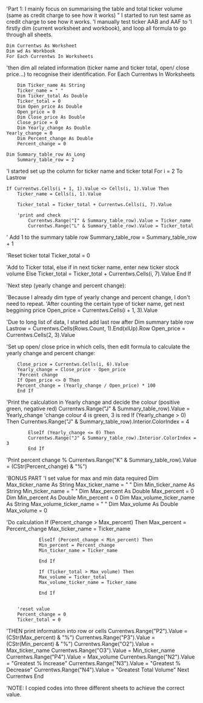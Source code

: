 'Part 1: I mainly focus on summarising the table and total ticker volume (same as credit charge to see how it works)
" I started to run test same as credit charge to see how it works.
'I manually test ticker AAB and AAF to
'I firstly dim (current worksheet and workbook), and loop all formula to go through all sheets.

	Dim Currentws As Worksheet
   	Dim wd As Workbook 
	For Each Currentws In Worksheets

'then dim all related information (ticker name and ticker total, open/ close price...) to recognise their identification.
	For Each Currentws In Worksheets
        
    	Dim Ticker_name As String
    	Ticker_name = " "
    	Dim Ticker_total As Double
    	Ticker_total = 0
    	Dim Open_price As Double
    	Open_price = 0
    	Dim Close_price As Double
    	Close_price = 0
    	Dim Yearly_change As Double
   	Yearly_change = 0
    	Dim Percent_change As Double
    	Percent_change = 0

	Dim Summary_table_row As Long
    	Summary_table_row = 2

'I started set up the column for ticker name and ticker total 
	For i = 2 To Lastrow

    If Currentws.Cells(i + 1, 1).Value <> Cells(i, 1).Value Then
        Ticker_name = Cells(i, 1).Value

		Ticker_total = Ticker_total + Currentws.Cells(i, 7).Value
        
        'print and check
        	Currentws.Range("I" & Summary_table_row).Value = Ticker_name
        	Currentws.Range("L" & Summary_table_row).Value = Ticker_total

' Add 1 to the summary table row
		Summary_table_row = Summary_table_row + 1

'Reset ticker total
		Ticker_total = 0

'Add to Ticker total, else if in next ticker name, enter new ticker stock volume
	Else
    	Ticker_total = Ticker_total + Currentws.Cells(i, 7).Value
   End If

'Next step (yearly change and percent change):

'Because I already dim type of yearly change and percent change, I don't need to repeat.
'After counting the certain type of ticker name, get next beggining price
Open_price = Currentws.Cells(i + 1, 3).Value

'Due to long list of data, I started add last row after Dim summary table row 
	Lastrow = Currentws.Cells(Rows.Count, 1).End(xlUp).Row
    	Open_price = Currentws.Cells(2, 3).Value

'Set up open/ close price in which cells, then edit formula to calculate the yearly change and percent change:

        Close_price = Currentws.Cells(i, 6).Value
        Yearly_change = Close_price - Open_price
        'Percent change
        If Open_price <> 0 Then
        Percent_change = (Yearly_change / Open_price) * 100
        End If

'Print the calculation in Yearly change and decide the colour (positive green, negative red)
Currentws.Range("J" & Summary_table_row).Value = Yearly_change
            'change colour 4 is green, 3 is red
            If (Yearly_change > 0) Then
            Currentws.Range("J" & Summary_table_row).Interior.ColorIndex = 4
            
            ElseIf (Yearly_change <= 0) Then
            Currentws.Range("J" & Summary_table_row).Interior.ColorIndex = 3
            End If

'Print percent change %
        Currentws.Range("K" & Summary_table_row).Value = (CStr(Percent_change) & "%")
        
'BONUS PART
'I set value for max and min data required
    Dim Max_ticker_name As String
    Max_ticker_name = " "
    Dim Min_ticker_name As String
    Min_ticker_name = " "
    Dim Max_percent As Double
    Max_percent = 0
    Dim Min_percent As Double
    Min_percent = 0
    Dim Max_volume_ticker_name As String
    Max_volume_ticker_name = " "
    Dim Max_volume As Double
    Max_volume = 0

'Do calculation 
If (Percent_change > Max_percent) Then
                Max_percent = Percent_change
                Max_ticker_name = Ticker_name
                
                ElseIf (Percent_change < Min_percent) Then
                Min_percent = Percent_change
                Min_ticker_name = Ticker_name
                
                End If
                
                If (Ticker_total > Max_volume) Then
                Max_volume = Ticker_total
                Max_volume_ticker_name = Ticker_name
                
                End If
       
        
        'reset value 
        Percent_change = 0
        Ticker_total = 0

'THEN print information into row or cells
		Currentws.Range("P2").Value = (CStr(Max_percent) & "%")
       	Currentws.Range("P3").Value = (CStr(Min_percent) & "%")
       	Currentws.Range("O2").Value = Max_ticker_name
        	Currentws.Range("O3").Value = Min_ticker_name
        	Currentws.Range("P4").Value = Max_volume
        	Currentws.Range("N2").Value = "Greatest % Increase"
        	Currentws.Range("N3").Value = "Greatest % Decrease"
        	Currentws.Range("N4").Value = "Greatest Total Volume"
    	Next Currentws
	End 

'NOTE: I copied codes into three different sheets to achieve the correct value.
	